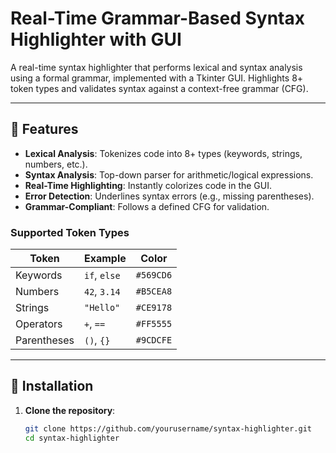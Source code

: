 # Real-Time Grammar-Based Syntax Highlighter with GUI


A real-time syntax highlighter that performs lexical and syntax analysis using a formal grammar, implemented with a Tkinter GUI. Highlights 8+ token types and validates syntax against a context-free grammar (CFG).

---

## 📌 Features
- **Lexical Analysis**: Tokenizes code into 8+ types (keywords, strings, numbers, etc.).
- **Syntax Analysis**: Top-down parser for arithmetic/logical expressions.
- **Real-Time Highlighting**: Instantly colorizes code in the GUI.
- **Error Detection**: Underlines syntax errors (e.g., missing parentheses).
- **Grammar-Compliant**: Follows a defined CFG for validation.

### Supported Token Types
| Token        | Example      | Color       |
|--------------|--------------|-------------|
| Keywords     | `if`, `else` | `#569CD6`   |
| Numbers      | `42`, `3.14` | `#B5CEA8`   |
| Strings      | `"Hello"`    | `#CE9178`   |
| Operators    | `+`, `==`    | `#FF5555`   |
| Parentheses  | `()`, `{}`   | `#9CDCFE`   |

---

## 🚀 Installation
1. **Clone the repository**:
   ```bash
   git clone https://github.com/yourusername/syntax-highlighter.git
   cd syntax-highlighter
